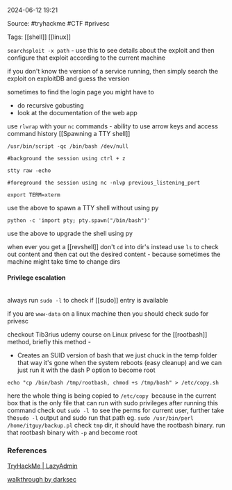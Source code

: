 
2024-06-12 19:21

Source: #tryhackme #CTF #privesc 

Tags: [[shell]]  [[linux]]

`searchsploit -x path` - use this to see details about the exploit and then configure that exploit according to the current machine

if you don't know the version of a service running, then simply search the exploit on exploitDB and guess the version 

sometimes to find the login page you might have to 
- do recursive gobusting 
- look at the documentation of the web app

use `rlwrap` with your `nc` commands - ability to use arrow keys and access command history 
[[Spawning a TTY shell]]

```
/usr/bin/script -qc /bin/bash /dev/null

#background the session using ctrl + z

stty raw -echo

#foreground the session using nc -nlvp previous_listening_port 

export TERM=xterm
```
use the above to spawn a TTY shell without using py

```
python -c 'import pty; pty.spawn("/bin/bash")'
```
use the above to upgrade the shell using py 

when ever you get a [[revshell]] don't `cd` into dir's instead use `ls` to check out content and then cat out the desired content - because sometimes the machine might take time to change dirs
#### Privilege escalation 
\
always run `sudo -l` to check if [[sudo]] entry is available 

if you are `www-data` on a linux machine then you should check sudo for privesc

checkout Tib3rius udemy course on Linux privesc for the [[rootbash]] method, briefly this method - 
- Creates an SUID version of bash that we just chuck in the temp folder that way it's gone when the system reboots (easy cleanup) and we can just run it with the dash P option to become root

```
echo "cp /bin/bash /tmp/rootbash, chmod +s /tmp/bash" > /etc/copy.sh
```

here the whole thing is being copied to `/etc/copy `because in the current box that is the only file that can run with sudo privileges
after running this command check out `sudo -l `to see the perms for current user, further take the`sudo -l` output and sudo run that path 
eg. `sudo /usr/bin/perl /home/itguy/backup.pl`
check `tmp` dir, it should have the rootbash binary. run that rootbash binary with `-p` and become root


### References

[TryHackMe | LazyAdmin](https://tryhackme.com/r/room/lazyadmin)

[walkthrough by darksec](https://www.youtube.com/watch?v=Tf8mMs0lvPA)